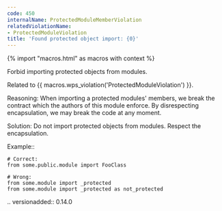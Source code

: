 ```yaml
---
code: 450
internalName: ProtectedModuleMemberViolation
relatedViolationName:
- ProtectedModuleViolation
title: 'Found protected object import: {0}'
---
```


{% import "macros.html" as macros with context %}


Forbid importing protected objects from modules.

Related to {{ macros.wps_violation('ProtectedModuleViolation') }}.

Reasoning:
    When importing a protected modules' members, we break the contract
    which the authors of this module enforce.
    By disrespecting encapsulation, we may break the code at any moment.

Solution:
    Do not import protected objects from modules.
    Respect the encapsulation.

Example::

    # Correct:
    from some.public.module import FooClass

    # Wrong:
    from some.module import _protected
    from some.module import _protected as not_protected

.. versionadded:: 0.14.0